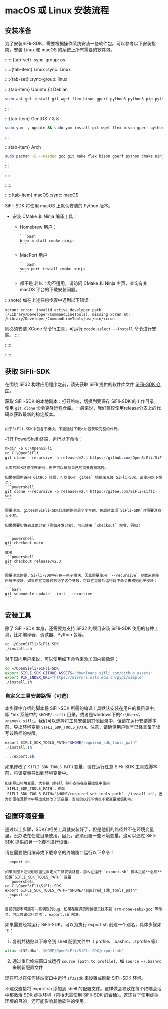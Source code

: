 # macOS 或 Linux 安装流程

## 安装准备

为了安装SiFli-SDK，需要根据操作系统安装一些软件包。可以参考以下安装指南，安装 Linux 和 macOS 的系统上所有需要的软件包。

::::::{tab-set}
:sync-group: os

:::::{tab-item} Linux
:sync: Linux

::::{tab-set}
:sync-group: linux

:::{tab-item} Ubuntu 和 Debian

```bash
sudo apt-get install git wget flex bison gperf python3 python3-pip python3-venv cmake ninja-build ccache libffi-dev libssl-dev dfu-util libusb-1.0-0
```

:::

:::{tab-item} CentOS 7 & 8

```bash
sudo yum -y update && sudo yum install git wget flex bison gperf python3 python3-setuptools cmake ninja-build ccache dfu-util libusbx
```

:::

:::{tab-item} Arch

```bash
sudo pacman -S --needed gcc git make flex bison gperf python cmake ninja ccache dfu-util libusb python-pip
```

:::

::::

:::::

:::::{tab-item} macOS
:sync: macOS

SiFli-SDK 将使用 macOS 上默认安装的 Python 版本。

- 安装 CMake 和 Ninja 编译工具：
  - Homebrew 用户：

        ```bash
        brew install cmake ninja
        ```

  - MacPort 用户

        ```bash
        sudo port install cmake ninja
        ```

  - 都不是
        若以上均不适用，请访问 CMake 和 Ninja 主页，查询有关 macOS 平台的下载安装问题。

:::{note}
如在上述任何步骤中遇到以下错误:

```
xcrun: error: invalid active developer path (/Library/Developer/CommandLineTools), missing xcrun at: /Library/Developer/CommandLineTools/usr/bin/xcrun
```

则必须安装 XCode 命令行工具，可运行 `xcode-select --install` 命令进行安装。
:::

:::::

::::::

## 获取 SiFli-SDK

在围绕 SF32 构建应用程序之前，请先获取 SiFli 提供的软件库文件 [SiFli-SDK 仓库](https://github.com/OpenSiFli/SiFli-SDK)。

获取 SiFli-SDK 的本地副本：打开终端，切换到要保存 SiFli-SDK 的工作目录，使用 `git clone` 命令克隆远程仓库。一般来说，我们建议使用release分支上的代码以获取最新的稳定版本。

```{warning}

由于SiFli-SDK中包含子模块，不能通过下载zip包获取完整的代码。

```

打开 PowerShell 终端，运行以下命令：

```powershell
mkdir -p C:\OpenSiFli
cd C:\OpenSiFli
git clone --recursive -b release/v2.4 https://github.com/OpenSiFli/SiFli-SDK
```

````{note}
上面的SDK路径仅做示例，用户可以根据自己的需要选择路径。

如果在国内访问 GitHub 较慢，可以使用 `gitee` 镜像来克隆 SiFli-SDK。请使用以下命令：
```powershell
git clone --recursive -b release/v2.4 https://gitee.com/SiFli/sifli-sdk
```

需要注意，gitee的SiFli-SDK仓库的路径是全小写的，在后续出现`SiFli-SDK`时需要注意大小写。
````

````{note}
如果想要切换到其他分支（例如开发分支），可以使用 `checkout` 命令，例如：


```powershell
git checkout main
```
或者
```powershell
git checkout release/v2.3
```

````

````{note}
需要注意的是，SiFli-SDK中存在一些子模块，因此需要使用 `--recursive` 参数来克隆所有子模块。如果你在克隆时忘记了这个参数，可以在克隆后运行以下命令来初始化子模块：

```bash
git submodule update --init --recursive
```
````

## 安装工具

除了 SiFli-SDK 本身，还需要为支持 SF32 的项目安装 SiFli-SDK 使用的各种工具，比如编译器、调试器、Python 包等。

```bash
cd ~/OpenSiFli/SiFli-SDK
./install.sh
```

对于国内用户来说，可以使用如下命令来添加国内镜像源：

```bash
cd ~/OpenSiFli/SiFli-SDK
export SIFLI_SDK_GITHUB_ASSETS="downloads.sifli.com/github_assets"
export PIP_INDEX_URL="https://mirrors.ustc.edu.cn/pypi/simple"
./install.sh
```

### 自定义工具安装路径（可选）

本步骤中介绍的脚本将 SiFli-SDK 所需的编译工具默认安装在用户的根目录中，即 *inx 系统中的 `$HOME/.sifli` 目录，或者是windows下的`C:\Users\<name>\.sifli`。我们可以选择将工具安装到其他目录中，但请在运行安装脚本前，导出环境变量 `SIFLI_SDK_TOOLS_PATH`。注意，请确保用户账号已经具备了读写该路径的权限。

```powershell
export SIFLI_SDK_TOOLS_PATH="$HOME/required_sdk_tools_path"
./install.sh

. ./export.sh
```

如果修改了 `SIFLI_SDK_TOOLS_PATH` 变量，请在运行任意 SiFli-SDK 工具或脚本前，将该变量导出到环境变量中。

```{note}
如未导出环境变量，大多数 shell 将不支持在变量赋值中使用 `SIFLI_SDK_TOOLS_PATH`，例如 `SIFLI_SDK_TOOLS_PATH="$HOME/required_sdk_tools_path" ./install.sh`。因为即便在源脚本中导出或修改了该变量，当前的执行环境也不受变量赋值影响。
```

## 设置环境变量

通过以上步骤，SDK和相关工具就安装好了，但是他们的路径并不在环境变量里，没办法在任意目录使用。因此，必须设置一些环境变量。这可以通过 SiFli-SDK 提供的另一个脚本进行设置。

请在需要使用编译或下载命令的终端窗口运行以下命令：

```bash
. export.sh
```

````{note}
如果按照上述说明设置过自定义工具安装路径，那么在运行 `export.sh` 脚本之前**必须**设置`SIFLI_SDK_TOOLS_PATH` 变量
```powershell
cd C:\OpenSiFli\SiFli-SDK
export SIFLI_SDK_TOOLS_PATH="$HOME/required_sdk_tools_path"
. export.sh
```
````

```{note}
目前的脚本可能有一些偶现的bug，如果在编译的时候提示找不到`arm-none-eabi-gcc`等命令，可以尝试运行两次`. export.sh`解决。
```

如果需要经常运行 SiFli-SDK，可以为执行 export.sh 创建一个别名，具体步骤如下：

1. 复制并粘贴以下命令到 shell 配置文件中（.profile、.bashrc、.zprofile 等）

```bash
alias sf32sdk='. $HOME/OpenSiFli/SiFli-SDK/export.sh'
```

2. 通过重启终端窗口或运行 `source [path to profile]`，如 `source ~/.bashrc` 来刷新配置文件

现在可以在任何终端窗口中运行 `sf32sdk` 来设置或刷新 SiFli-SDK 环境。

不建议直接将 export.sh 添加到 shell 的配置文件。这样做会导致在每个终端会话中都激活 SDK 虚拟环境（包括无需使用 SiFli-SDK 的会话）。这违背了使用虚拟环境的目的，还可能影响其他软件的使用。
